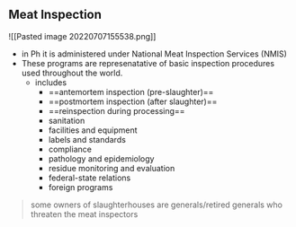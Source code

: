 ## Meat Inspection
![[Pasted image 20220707155538.png]]
- in Ph it is administered under National Meat Inspection Services (NMIS)
- These programs are represenatative of basic inspection procedures used throughout the world.
	- includes
		- ==antemortem inspection (pre-slaughter)==
		- ==postmortem inspection (after slaughter)==
		- ==reinspection during processing==
		- sanitation
		- facilities and equipment
		- labels and standards
		- compliance
		- pathology and epidemiology
		- residue monitoring and evaluation
		- federal-state relations
		- foreign programs
> some owners of slaughterhouses are generals/retired generals who threaten the meat inspectors